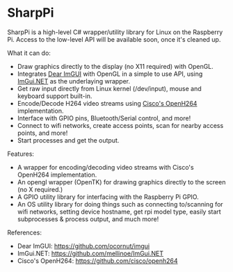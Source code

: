 # SharpPi
SharpPi is a high-level C# wrapper/utility library for Linux on the Raspberry Pi.
Access to the low-level API will be available soon, once it's cleaned up.

What it can do:
- Draw graphics directly to the display (no X11 required) with OpenGL.
- Integrates [Dear ImGUI](https://github.com/ocornut/imgui) with OpenGL in a simple to use API, using [ImGui.NET](https://github.com/mellinoe/ImGui.NET) as the underlaying wrapper.
- Get raw input directly from Linux kernel (/dev/input), mouse and keyboard support built-in.
- Encode/Decode H264 video streams using [Cisco's OpenH264](https://github.com/cisco/openh264) implementation.
- Interface with GPIO pins, Bluetooth/Serial control, and more!
- Connect to wifi networks, create access points, scan for nearby access points, and more!
- Start processes and get the output.

Features:
- A wrapper for encoding/decoding video streams with Cisco's OpenH264 implementation.
- An opengl wrapper (OpenTK) for drawing graphics directly to the screen (no X required.)
- A GPIO utility library for interfacing with the Raspberry Pi GPIO.
- An OS utility library for doing things such as connecting to/scanning for wifi networks, setting device hostname, get rpi model type, easily start subprocesses & process output, and much more!

References:
- Dear ImGUI: https://github.com/ocornut/imgui
- ImGui.NET: https://github.com/mellinoe/ImGui.NET
- Cisco's OpenH264: https://github.com/cisco/openh264